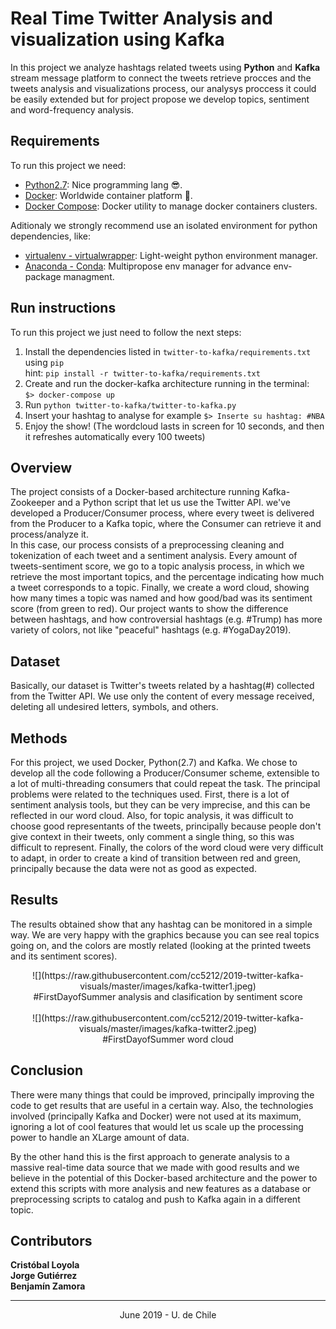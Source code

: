 # Real Time Twitter Analysis and visualization using Kafka

In this project we analyze hashtags related tweets using **Python** and **Kafka** stream message platform to connect the tweets retrieve procces and the tweets analysis and visualizations process, our analysys proccess it could be easily extended but for project propose we develop topics, sentiment and word-frequency analysis.

## Requirements

To run this project we need:

- [Python2.7](https://www.python.org/downloads/): Nice programming lang 😎.
- [Docker](https://www.docker.com/): Worldwide container platform 🐳.
- [Docker Compose](https://docs.docker.com/compose/): Docker utility to manage docker containers clusters.

Aditionaly we strongly recommend use an isolated environment for python dependencies, like:

- [virtualenv - virtualwrapper](https://virtualenv.pypa.io/en/latest/): Light-weight python environment manager.
- [Anaconda - Conda](https://anaconda.org/): Multipropose env manager for advance env-package managment.

## Run instructions

To run this project we just need to follow the next steps:

1. Install the dependencies listed in ```twitter-to-kafka/requirements.txt``` using ```pip```
<br>hint: ```pip install -r twitter-to-kafka/requirements.txt```
2. Create and run the docker-kafka architecture running in the terminal:<br> ```$> docker-compose up```
3. Run ```python twitter-to-kafka/twitter-to-kafka.py```
4. Insert your hashtag to analyse for example ```$> Inserte su hashtag: #NBA```
5. Enjoy the show! (The wordcloud lasts in screen for 10 seconds, and then it refreshes automatically every 100 tweets)


## Overview

The project consists of a Docker-based architecture running Kafka-Zookeeper and a Python script that let us use the Twitter API. we've developed a Producer/Consumer process, where every tweet is delivered from the Producer to a Kafka topic, where the Consumer can retrieve it and process/analyze it. <br>
In this case, our process consists of a preprocessing cleaning and tokenization of each tweet and a sentiment analysis. Every amount of tweets-sentiment score, we go to a topic analysis process, in which we retrieve the most important topics, and the percentage indicating how much a tweet corresponds to a topic. Finally, we create a word cloud, showing how many times a topic was named and how good/bad was its sentiment score (from green to red). Our project wants to show the difference between hashtags, and how controversial hashtags (e.g. #Trump) has more variety of colors, not like "peaceful" hashtags (e.g. #YogaDay2019).

## Dataset

Basically, our dataset is Twitter's tweets related by a hashtag(#) collected from the Twitter API. We use only the content of every message received, deleting all undesired letters, symbols, and others.

## Methods

For this project, we used Docker, Python(2.7) and Kafka. We chose to develop all the code following a Producer/Consumer scheme, extensible to a lot of multi-threading consumers that could repeat the task. The principal problems were related to the techniques used. First, there is a lot of sentiment analysis tools, but they can be very imprecise, and this can be reflected in our word cloud. Also, for topic analysis, it was difficult to choose good representants of the tweets, principally because people don't give context in their tweets, only comment a single thing, so this was difficult to represent. Finally, the colors of the word cloud were very difficult to adapt, in order to create a kind of transition between red and green, principally because the data were not as good as expected.

## Results

The results obtained show that any hashtag can be monitored in a simple way. We are very happy with the graphics because you can see real topics going on, and the colors are mostly related (looking at the printed tweets and its sentiment scores).

<center>![](https://raw.githubusercontent.com/cc5212/2019-twitter-kafka-visuals/master/images/kafka-twitter1.jpeg)</center>
<center>#FirstDayofSummer analysis and clasification by sentiment score</center>
<br>
<center>![](https://raw.githubusercontent.com/cc5212/2019-twitter-kafka-visuals/master/images/kafka-twitter2.jpeg)</center>
<center>#FirstDayofSummer word cloud</center>


## Conclusion

There were many things that could be improved, principally improving the code to get results that are useful in a certain way. Also, the technologies involved (principally Kafka and Docker) were not used at its maximum, ignoring a lot of cool features that would let us scale up the processing power to handle an XLarge amount of data.

By the other hand this is the first approach to generate analysis to a massive real-time data source that we made with good results and we believe in the potential of this Docker-based architecture and the power to extend this scripts with more analysis and new features as a database or preprocessing scripts to catalog and push to Kafka again in a different topic.

## Contributors

**Cristóbal Loyola**<br>
**Jorge Gutiérrez**<br>
**Benjamín Zamora**<br>

---
<center>June 2019 - U. de  Chile</center>

<br>
<br>
<br>
